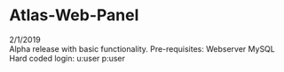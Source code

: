 # Atlas-Web-Panel

2/1/2019<br>
Alpha release with basic functionality.
Pre-requisites:
Webserver
MySQL
Hard coded login: u:user p:user
